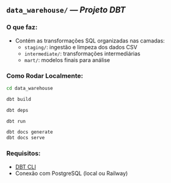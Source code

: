 ## `data_warehouse/` — *Projeto DBT*

### O que faz:
* Contém as transformações SQL organizadas nas camadas:
  * `staging/`: ingestão e limpeza dos dados CSV
  * `intermediate/`: transformações intermediárias
  * `mart/`: modelos finais para análise

### Como Rodar Localmente:
```bash
cd data_warehouse

dbt build

dbt deps

dbt run

dbt docs generate
dbt docs serve
```

### Requisitos:
* [DBT CLI](https://docs.getdbt.com/docs/dbt-cli/installation)
* Conexão com PostgreSQL (local ou Railway)
